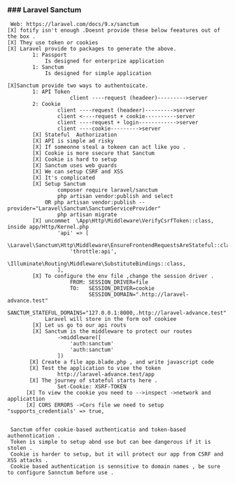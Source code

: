### ### Laravel Sanctum
     Web: https://laravel.com/docs/9.x/sanctum
    [X] fotify isn't enough .Doesnt provide these below feeatures out of the box .
    [X] They use token or cookies
    [X] Laravel provide to packages to generate the above.
            1: Passport 
                Is designed for enterprize application
            1: Sanctum
                Is designed for simple application
    
    [X]Sanctum provide two ways to authentoicate.
            1: API Token 
                        client ----request (headeer)--------->server
            2: Cookie 
                    client ----request (headeer)--------->server
                    client <----request + cookie----------server
                    client ----request + login------------>server
                    client ----cookie--------->server
            [X] Stateful  Authorization 
            [X] API is simple ad risky
            [X] If someonne steal a tokeen can act like you .
            [X] Cookie is more ssecure that Sanctum
            [X] Cookie is hard to setup
            [X] Sanctum uses web guards
            [X] We can setup CSRF and XSS
            [X] It's complicated
            [X] Setup Sanctum 
                    composer require laravel/sanctum
                    php artisan vendor:publish and select 
                OR php artisan vendor:publish --provider="Laravel\Sanctum\SanctumServiceProvider"
                    php artisan migrate 
            [X] uncommet  \App\Http\Middleware\VerifyCsrfToken::class, inside app/Http/Kernel.php
                    'api' => [
                        \Laravel\Sanctum\Http\Middleware\EnsureFrontendRequestsAreStateful::class,
                        'throttle:api',
                        \Illuminate\Routing\Middleware\SubstituteBindings::class,
                    ],
            [X] To configure the env file ,change the session driver .
                        FROM: SESSION_DRIVER=file
                        TO:   SESSION_DRIVER=cookie
                              SESSION_DOMAIN=".http://laravel-advance.test"
                              SANCTUM_STATEFUL_DOMAINS="127.0.0.1:8000,.http://laravel-advance.test"
                Laravel will store in the form oof cookiee
            [X] Let us go to our api routs
            [X] Sanctum is the middleware to protect our routes
                    ->middleware([
                        'auth:sanctum'
                        'auth:sanctum'
                    ])
           [X] Create a file app.blade.php , and write javascript code 
           [X] Test the application to viee the token
                    http://laravel-advance.test/app
           [X] The journey of stateful starts here .
                    Set-Cookie: XSRF-TOKEN
          [X] To view the cookie you need to -->inspect ->network and applicattion
          [X] CORS ERRORS ->Cors file we need to setup "supports_credentials' => true,


     Sanctum offer cookie-based authenticatio and token-based authenntication .
     Token is simple to setup abnd use but can bee dangerous if it is stolen .
     Cookie is harder to setup, but it will protect our app from CSRF and XSS attacks .
     Cookie based authentication is sennsitive to domain names , be sure to configure Sannctum before use .
